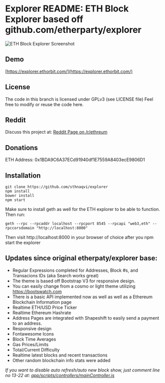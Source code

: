 # Explorer README: ETH Block Explorer based off github.com/etherparty/explorer

![ETH Block Explorer Screenshot](https://i.imgur.com/8dPnAct.jpg)

## Demo

[https://explorer.ethorbit.com/](https://explorer.ethorbit.com/)

## License

The code in this branch is licensed under GPLv3 (see LICENSE file)
Feel free to modify or reuse the code here.

## Reddit

Discuss this project at: [Reddit Page on /r/ethreum](https://www.reddit.com/r/ethereum/comments/7lwft2/new_ethereum_block_explorer_updated_version_of/)

## Donations

ETH Address: 0x1BDA9C6A37ECd91940df1E7559A8403ecE9806D1

## Installation

```
git clone https://github.com/sthnaqvi/explorer
npm install
bower install
npm start
```

Make sure to install geth as well for the ETH explorer to be able to function. Then run:
```
geth --rpc --rpcaddr localhost --rpcport 8545 --rpcapi "web3,eth" --rpccorsdomain "http://localhost:8000"
```

Then visit http://localhost:8000 in your browser of choice after you npm start the explorer

## Updates since original etherpaty/explorer base:

- Regular Expressions completed for Addresses, Block #s, and Transacions IDs (aka Search works great)
- The theme is based off Bootstrap V3 for responsive design.
- You can easily change from a cosmo or light theme utilizing https://bootswatch.com
- There is a basic API implemented now as well as well as a Ethereum Blockchain Information page
- Realtime ETH/USD Price Ticker
- Realtime Ethereum Hashrate
- Address Pages are integrated with Shapeshift to easily send a payment to an address.
- Responsive design
- Fontawesome Icons
- Block Time Averages
- Gas Prices/Limits
- Total/Current Difficulty
- Realtime latest blocks and recent transactions
- Other random blockchain info stats were added

_If you want to disable auto refresh/auto new block show, just comment line no 13-22 at: [app/scripts/controllers/mainController.js](https://github.com/sthnaqvi/explorer/blob/3a08032fc8550a863ae49acf0bdd45bfe2d961d1/app/scripts/controllers/mainController.js#L13-L22)_
